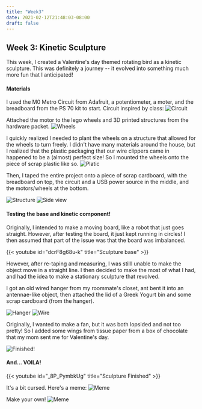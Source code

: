```yaml
---
title: "Week3"
date: 2021-02-12T21:48:03-08:00
draft: false
---
```


## Week 3: Kinetic Sculpture

This week, I created a Valentine's day themed rotating bird as a kinetic sculpture. This was definitely a journey -- it evolved into something much more fun that I anticipated!

#### Materials
I used the M0 Metro Circuit from Adafruit, a potentiometer, a moter, and the breadboard from the PS 70 kit to start. 
Circuit inspired by class:
![Circuit](circuit.jpg)

Attached the motor to the lego wheels and 3D printed structures from the hardware packet. 
![Wheels](wheels.jpg)

I quickly realized I needed to plant the wheels on a structure that allowed for the wheels to turn freely. 
I didn't have many materials around the house, but I realized that the plastic packaging that our wire clippers came in happened to be a (almost) perfect size! So I mounted the wheels onto the piece of scrap plastic like so.
![Platic](plastic.jpg)

Then, I taped the entire project onto a piece of scrap cardboard, with the breadboard on top, the circuit and a USB power source in the middle, and the motors/wheels at the bottom.

![Structure](structure.jpg)
![Side view](sside.jpg)


 
#### Testing the base and kinetic component!
Originally, I intended to make a moving board, like a robot that just goes straight. However, after testing the board, it just kept running in circles! I then assumed that part of the issue was that the board was imbalanced.


{{< youtube id="dcrF8g68u-k" title="Sculpture base" >}}

However, after re-taping and measuring, I was stilll unable to make the object move in a straight line. I then decided to make the most of what I had, and had the idea to make a stationary sculpture that revolved.

I got an old wired hanger from my roommate's closet, ant bent it into an antennae-like object, then attached the lid of a Greek Yogurt bin and some scrap cardboard (from the hanger). 

![Hanger](hanger.jpg)
![Wire](wires.jpg)

Originally, I wanted to make a fan, but it was both lopsided and not too pretty! So I added some wings from tissue paper from a box of chocolate that my mom sent me for Valentine's day.

![Finished!](beauty.jpg)

#### And... VOILA!
{{< youtube id="_8P_PymbkUg" title="Sculpture Finished" >}}

It's a bit cursed. Here's a meme:
![Meme](meme2.JPEG)

Make your own!
![Meme](meme.JPEG)

<!-- https://youtu.be/dcrF8g68u-k -->